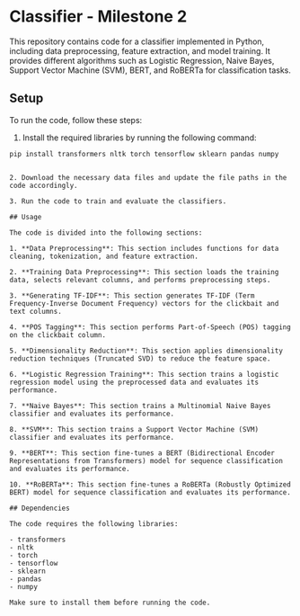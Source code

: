# Classifier - Milestone 2

This repository contains code for a classifier implemented in Python, including data preprocessing, feature extraction, and model training. It provides different algorithms such as Logistic Regression, Naive Bayes, Support Vector Machine (SVM), BERT, and RoBERTa for classification tasks.

## Setup

To run the code, follow these steps:

1. Install the required libraries by running the following command:

```shell
pip install transformers nltk torch tensorflow sklearn pandas numpy


2. Download the necessary data files and update the file paths in the code accordingly.

3. Run the code to train and evaluate the classifiers.

## Usage

The code is divided into the following sections:

1. **Data Preprocessing**: This section includes functions for data cleaning, tokenization, and feature extraction.

2. **Training Data Preprocessing**: This section loads the training data, selects relevant columns, and performs preprocessing steps.

3. **Generating TF-IDF**: This section generates TF-IDF (Term Frequency-Inverse Document Frequency) vectors for the clickbait and text columns.

4. **POS Tagging**: This section performs Part-of-Speech (POS) tagging on the clickbait column.

5. **Dimensionality Reduction**: This section applies dimensionality reduction techniques (Truncated SVD) to reduce the feature space.

6. **Logistic Regression Training**: This section trains a logistic regression model using the preprocessed data and evaluates its performance.

7. **Naive Bayes**: This section trains a Multinomial Naive Bayes classifier and evaluates its performance.

8. **SVM**: This section trains a Support Vector Machine (SVM) classifier and evaluates its performance.

9. **BERT**: This section fine-tunes a BERT (Bidirectional Encoder Representations from Transformers) model for sequence classification and evaluates its performance.

10. **RoBERTa**: This section fine-tunes a RoBERTa (Robustly Optimized BERT) model for sequence classification and evaluates its performance.

## Dependencies

The code requires the following libraries:

- transformers
- nltk
- torch
- tensorflow
- sklearn
- pandas
- numpy

Make sure to install them before running the code.
